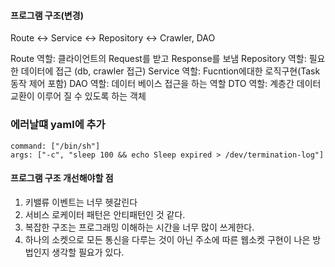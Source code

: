 #### 프로그램 구조(변경)

Route <-> Service <-> Repository <-> Crawler, DAO

Route 역할: 클라이언트의 Request를 받고 Response를 보냄
Repository 역할: 필요한 데이터에 접근 (db, crawler 접근)
Service 역할: Fucntion에대한 로직구현(Task동작 제어 포함)
DAO 역할: 데이터 베이스 접근을 하는 역할
DTO 역할: 계층간 데이터 교환이 이루어 질 수 있도록 하는 객체

### 에러날떄 yaml에 추가
    command: ["/bin/sh"]    
    args: ["-c", "sleep 100 && echo Sleep expired > /dev/termination-log"]

#### 프로그램 구조 개선해야할 점

1. 키밸류 이벤트는 너무 헷갈린다
2. 서비스 로케이터 패턴은 안티패턴인 것 같다.
3. 복잡한 구조는 프로그래밍 이해하는 시간을 너무 많이 쓰게한다.
4. 하나의 소켓으로 모든 통신을 다루는 것이 아닌 주소에 따른 웹소켓 구현이 나은 방법인지 생각할 필요가 있다.
